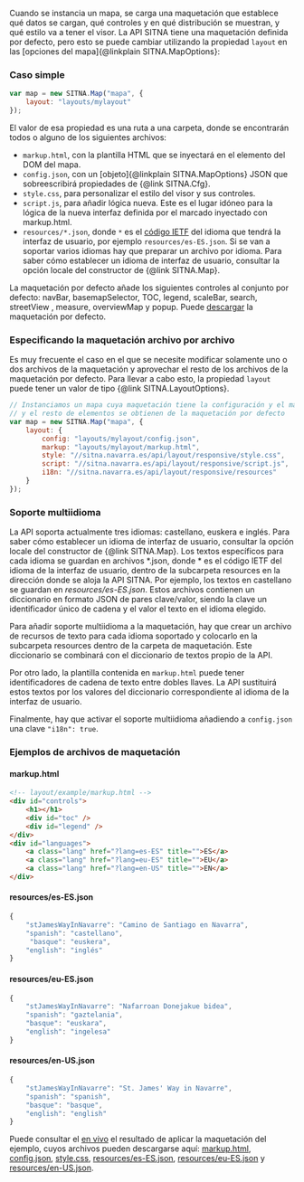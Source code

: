 Cuando se instancia un mapa, se carga una maquetación que establece qué datos se cargan, qué controles y en qué 
distribución se muestran, y qué estilo va a tener el visor. La API SITNA tiene una maquetación definida por defecto, 
pero esto se puede cambiar utilizando la propiedad `layout` en las [opciones del mapa]{@linkplain SITNA.MapOptions}:

### Caso simple
``` javascript
var map = new SITNA.Map("mapa", {
    layout: "layouts/mylayout"
});
```

El valor de esa propiedad es una ruta a una carpeta, donde se encontrarán todos o alguno de los siguientes archivos:

* `markup.html`, con la plantilla HTML que se inyectará en el elemento del DOM del mapa.
* `config.json`, con un [objeto]{@linkplain SITNA.MapOptions} JSON que sobreescribirá propiedades de {@link SITNA.Cfg}.
* `style.css`, para personalizar el estilo del visor y sus controles.
* `script.js`, para añadir lógica nueva. Este es el lugar idóneo para la lógica de la nueva interfaz definida por el marcado inyectado con markup.html.
* `resources/*.json`, donde `*` es el [código IETF](https://es.wikipedia.org/wiki/C%C3%B3digo_de_idioma_IETF) del idioma que tendrá la interfaz de usuario, por ejemplo `resources/es-ES.json`. Si se van a soportar varios idiomas hay que preparar un archivo por idioma. Para saber cómo establecer un idioma de interfaz de usuario, consultar la opción locale del constructor de {@link SITNA.Map}.

La maquetación por defecto añade los siguientes controles al conjunto por defecto: navBar, basemapSelector, TOC, legend, scaleBar, search, streetView , measure, overviewMap y popup. 
Puede [descargar](../layout/responsive/responsive.zip) la maquetación por defecto.

### Especificando la maquetación archivo por archivo
Es muy frecuente el caso en el que se necesite modificar solamente uno o dos archivos de la maquetación y aprovechar el resto 
de los archivos de la maquetación por defecto. Para llevar a cabo esto, la propiedad `layout` puede tener un valor de tipo {@link SITNA.LayoutOptions}.
``` javascript
// Instanciamos un mapa cuya maquetación tiene la configuración y el marcado personalizados 
// y el resto de elementos se obtienen de la maquetación por defecto
var map = new SITNA.Map("mapa", {
    layout: {
        config: "layouts/mylayout/config.json",
        markup: "layouts/mylayout/markup.html",
        style: "//sitna.navarra.es/api/layout/responsive/style.css",
        script: "//sitna.navarra.es/api/layout/responsive/script.js",
        i18n: "//sitna.navarra.es/api/layout/responsive/resources"
    }
});
```

### Soporte multiidioma
La API soporta actualmente tres idiomas: castellano, euskera e inglés. Para saber cómo establecer un idioma de interfaz de usuario, consultar la opción locale del constructor de {@link SITNA.Map}. Los textos específicos para cada idioma se guardan en archivos *.json, donde * es el código IETF del idioma de la interfaz de usuario, dentro de la subcarpeta resources en la dirección donde se aloja la API SITNA. Por ejemplo, los textos en castellano se guardan en _resources/es-ES.json_. Estos archivos contienen un diccionario en formato JSON de pares clave/valor, siendo la clave un identificador único de cadena y el valor el texto en el idioma elegido.

Para añadir soporte multiidioma a la maquetación, hay que crear un archivo de recursos de texto para cada idioma soportado y colocarlo en la subcarpeta resources dentro de la carpeta de maquetación. Este diccionario se combinará con el diccionario de textos propio de la API.

Por otro lado, la plantilla contenida en `markup.html` puede tener identificadores de cadena de texto entre dobles llaves. La API sustituirá estos textos por los valores del diccionario correspondiente al idioma de la interfaz de usuario.

Finalmente, hay que activar el soporte multiidioma añadiendo a `config.json` una clave `"i18n": true`.

### Ejemplos de archivos de maquetación
#### markup.html
``` HTML
<!-- layout/example/markup.html -->
<div id="controls">
    <h1></h1>
    <div id="toc" />
    <div id="legend" />
</div>
<div id="languages">
    <a class="lang" href="?lang=es-ES" title="">ES</a>
    <a class="lang" href="?lang=eu-ES" title="">EU</a>
    <a class="lang" href="?lang=en-US" title="">EN</a>
</div>
```
#### resources/es-ES.json
``` javascript
{
    "stJamesWayInNavarre": "Camino de Santiago en Navarra",
    "spanish": "castellano",
     "basque": "euskera",
    "english": "inglés"
}
```
#### resources/eu-ES.json
``` javascript
{
    "stJamesWayInNavarre": "Nafarroan Donejakue bidea",
    "spanish": "gaztelania",
    "basque": "euskara",
    "english": "ingelesa"
}
```
#### resources/en-US.json
``` javascript
{
    "stJamesWayInNavarre": "St. James' Way in Navarre",
    "spanish": "spanish",
    "basque": "basque",
    "english": "english"
}
``` 

 Puede consultar el [en vivo](../examples/Cfg.layout.html) el resultado de aplicar la maquetación del ejemplo, cuyos archivos pueden descargarse aquí:
 [markup.html](../examples/layout/example/markup.html), [config.json](../examples/layout/example/config.json),
 [style.css](../examples/layout/example/style.css), [resources/es-ES.json](../examples/layout/example/resources/es-ES.json),
 [resources/eu-ES.json](../examples/layout/example/resources/eu-ES.json) y [resources/en-US.json](../examples/layout/example/resources/en-US.json).
 